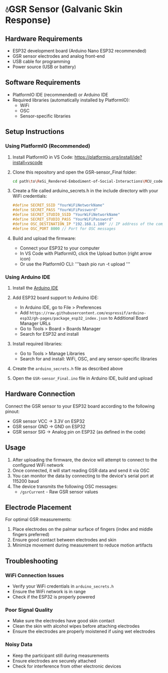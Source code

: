 # 💧GSR Sensor (Galvanic Skin Response)

## Hardware Requirements

- ESP32 development board (Arduino Nano ESP32 recommended)
- GSR sensor electrodes and analog front-end
- USB cable for programming
- Power source (USB or battery)

## Software Requirements

- PlatformIO IDE (recommended) or Arduino IDE
- Required libraries (automatically installed by PlatformIO):
  - WiFi
  - OSC
  - Sensor-specific libraries

## Setup Instructions

### Using PlatformIO (Recommended)

1. Install PlatformIO in VS Code: https://platformio.org/install/ide?install=vscode

2. Clone this repository and open the GSR-sensor_Final folder:

   ```bash
   cd path\to\ReSi_Rendered-Embodiment-of-Social-Interactions\MCU_code\PlatformIO\GSR-sensor_Final
   ```

3. Create a file called arduino_secrets.h in the include directory with your WiFi credentials:

   ```cpp
   #define SECRET_SSID "YourWiFiNetworkName"
   #define SECRET_PASS "YourWiFiPassword"
   #define SECRET_STUDI0_SSID "YourWiFiNetworkName"
   #define SECRET_STUDIO_PASS "YourWiFiPassword"
   #define OSC_DESTINATION_IP "192.168.1.100" // IP address of the computer receiving OSC
   #define OSC_PORT 8000 // Port for OSC messages
   ```

4. Build and upload the firmware:
   - Connect your ESP32 to your computer
   - In VS Code with PlatformIO, click the Upload button (right arrow icon)
   - Or use the PlatformIO CLI:
     '''bash
     pio run -t upload
     '''

### Using Arduino IDE

1. Install the [Arduino IDE](https://www.arduino.cc/en/software)

2. Add ESP32 board support to Arduino IDE:

   - In Arduino IDE, go to File > Preferences
   - Add `https://raw.githubusercontent.com/espressif/arduino-esp32/gh-pages/package_esp32_index.json` to Additional Board Manager URLs
   - Go to Tools > Board > Boards Manager
   - Search for ESP32 and install

3. Install required libraries:
   - Go to Tools > Manage Libraries
   - Search for and install: WiFi, OSC, and any sensor-specific libraries
4. Create the `arduino_secrets.h` file as described above
5. Open the `GSR-sensor_Final.ino` file in Arduino IDE, build and upload

## Hardware Connection

Connect the GSR sensor to your ESP32 board according to the following pinout:

- GSR sensor VCC → 3.3V on ESP32
- GSR sensor GND → GND on ESP32
- GSR sensor SIG → Analog pin on ESP32 (as defined in the code)

## Usage

1. After uploading the firmware, the device will attempt to connect to the configured WiFi network
2. Once connected, it will start reading GSR data and send it via OSC
3. You can monitor the data by connecting to the device's serial port at 115200 baud
4. The device transmits the following OSC messages:
   - `/gsrCurrent` - Raw GSR sensor values

## Electrode Placement

For optimal GSR measurements:

1. Place electrodes on the palmar surface of fingers (index and middle fingers preferred)
2. Ensure good contact between electrodes and skin
3. Minimize movement during measurement to reduce motion artifacts

## Troubleshooting

### WiFi Connection Issues

- Verify your WiFi credentials in `arduino_secrets.h`
- Ensure the WiFi network is in range
- Check if the ESP32 is properly powered

### Poor Signal Quality

- Make sure the electrodes have good skin contact
- Clean the skin with alcohol wipes before attaching electrodes
- Ensure the electrodes are properly moistened if using wet electrodes

### Noisy Data

- Keep the participant still during measurements
- Ensure electrodes are securely attached
- Check for interference from other electronic devices
